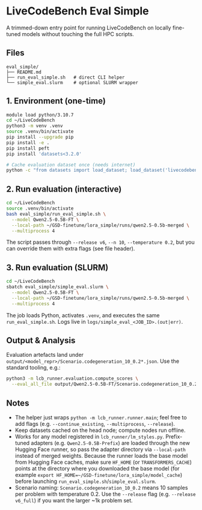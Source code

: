 # LiveCodeBench Eval Simple

A trimmed-down entry point for running LiveCodeBench on locally fine-tuned models without touching the full HPC scripts.

## Files

```
eval_simple/
├── README.md
├── run_eval_simple.sh   # direct CLI helper
└── simple_eval.slurm    # optional SLURM wrapper
```

## 1. Environment (one-time)

```bash
module load python/3.10.7
cd ~/LiveCodeBench
python3 -m venv .venv
source .venv/bin/activate
pip install --upgrade pip
pip install -e .
pip install peft
pip install 'datasets<3.2.0'

# Cache evaluation dataset once (needs internet)
python -c "from datasets import load_dataset; load_dataset('livecodebench/code_generation_lite', split='test', version_tag='release_v6', trust_remote_code=True)"
```

## 2. Run evaluation (interactive)

```bash
cd ~/LiveCodeBench
source .venv/bin/activate
bash eval_simple/run_eval_simple.sh \
  --model Qwen2.5-0.5B-FT \
  --local-path ~/GSD-finetune/lora_simple/runs/qwen2.5-0.5b-merged \
  --multiprocess 4
```

The script passes through `--release v6`, `--n 10`, `--temperature 0.2`, but you can override them with extra flags (see file header).

## 3. Run evaluation (SLURM)

```bash
cd ~/LiveCodeBench
sbatch eval_simple/simple_eval.slurm \
  --model Qwen2.5-0.5B-FT \
  --local-path ~/GSD-finetune/lora_simple/runs/qwen2.5-0.5b-merged \
  --multiprocess 4
```

The job loads Python, activates `.venv`, and executes the same `run_eval_simple.sh`. Logs live in `logs/simple_eval_<JOB_ID>.(out|err)`.

## Output & Analysis

Evaluation artefacts land under `output/<model_repr>/Scenario.codegeneration_10_0.2*.json`. Use the standard tooling, e.g.:

```bash
python3 -m lcb_runner.evaluation.compute_scores \
  --eval_all_file output/Qwen2.5-0.5B-FT/Scenario.codegeneration_10_0.2_eval_all.json
```

## Notes

- The helper just wraps `python -m lcb_runner.runner.main`; feel free to add flags (e.g. `--continue_existing`, `--multiprocess`, `--release`).
- Keep datasets cached on the head node; compute nodes run offline.
- Works for any model registered in `lcb_runner/lm_styles.py`. Prefix-tuned adapters (e.g. `Qwen2.5-0.5B-Prefix`) are loaded through the new Hugging Face runner, so pass the adapter directory via `--local-path` instead of merged weights. Because the runner loads the base model from Hugging Face caches, make sure `HF_HOME` (or `TRANSFORMERS_CACHE`) points at the directory where you downloaded the base model (for example `export HF_HOME=~/GSD-finetune/lora_simple/model_cache`) before launching `run_eval_simple.sh`/`simple_eval.slurm`.
- Scenario naming: `Scenario.codegeneration_10_0.2` means 10 samples per problem with temperature 0.2. Use the `--release` flag (e.g. `--release v6_full`) if you want the larger ~1k problem set.
